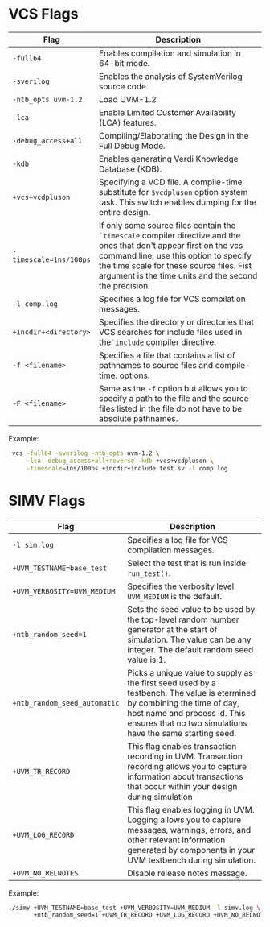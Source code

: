 

# VCS Flags

| Flag                   | Description                                                                                                                                                                                                                                                             |
| ---------------------- | ----------------------------------------------------------------------------------------------------------------------------------------------------------------------------------------------------------------------------------------------------------------------- |
| `-full64`              | Enables compilation and simulation in 64-bit mode.                                                                                                                                                                                                                      |
| `-sverilog`            | Enables the analysis of SystemVerilog source code.                                                                                                                                                                                                                      |
| `-ntb_opts uvm-1.2`    | Load UVM-1.2                                                                                                                                                                                                                                                            |
| `-lca`                 | Enable Limited Customer Availability (LCA) features.                                                                                                                                                                                                                    |
| `-debug_access+all`    | Compiling/Elaborating the Design in the Full Debug Mode.                                                                                                                                                                                                                |
| `-kdb`                 | Enables generating Verdi Knowledge Database (KDB).                                                                                                                                                                                                                      |
| `+vcs+vcdpluson`       | Specifying a VCD file. A compile-time substitute for `$vcdpluson` option system task. This switch enables dumping for the entire design.                                                                                                                                |
| `-timescale=1ns/100ps` | If only some source files contain the `` `timescale `` compiler directive and the ones that don't appear first on the vcs command line, use this option to specify the time scale for these source files. Fist argument is the time units and the second the precision. |
| `-l comp.log`          | Specifies a log file for VCS compilation messages.                                                                                                                                                                                                                      |
| `+incdir+<directory>`  | Specifies the directory or directories that VCS searches for include files used in the`` `include `` compiler directive.                                                                                                                                                |
| `-f <filename>`        | Specifies a file that contains a list of pathnames to source files and compile-time. options.                                                                                                                                                                           |
| `-F <filename>`        | Same as the `-f` option but allows you to specify a path to the file and the source files listed in the file do not have to be absolute pathnames.                                                                                                                      |

Example:

```bash
 vcs -full64 -sverilog -ntb_opts uvm-1.2 \
     -lca -debug_access+all+reverse -kdb +vcs+vcdpluson \
     -timescale=1ns/100ps +incdir+include test.sv -l comp.log
```

# SIMV Flags

| Flag                         | Description                                                                                                                                                                                                            |
| ---------------------------- | ---------------------------------------------------------------------------------------------------------------------------------------------------------------------------------------------------------------------- |
| `-l sim.log`                 | Specifies a log file for VCS compilation messages.                                                                                                                                                                     |
| `+UVM_TESTNAME=base_test`    | Select the test that is run inside `run_test()`.                                                                                                                                                                       |
| `+UVM_VERBOSITY=UVM_MEDIUM`  | Specifies the verbosity level `UVM_MEDIUM` is the default.                                                                                                                                                             |
| `+ntb_random_seed=1`         | Sets the seed value to be used by the top-level random number generator at the start of simulation. The value can be any integer. The default random seed value is 1.                                                  |
| `+ntb_random_seed_automatic` | Picks a unique value to supply as the first seed used by a testbench. The value is etermined by combining the time of day, host name and process id. This ensures that no two simulations have the same starting seed. |
| `+UVM_TR_RECORD`             | This flag enables transaction recording in UVM. Transaction recording allows you to capture information about transactions that occur within your design during simulation                                             |
| `+UVM_LOG_RECORD`            | This flag enables logging in UVM. Logging allows you to capture messages, warnings, errors, and other relevant information generated by components in your UVM testbench during simulation.                            |
| `+UVM_NO_RELNOTES`           | Disable release notes message.                                                                                                                                                                                         |

Example:


```bash
./simv +UVM_TESTNAME=base_test +UVM_VERBOSITY=UVM_MEDIUM -l simv.log \
       +ntb_random_seed=1 +UVM_TR_RECORD +UVM_LOG_RECORD +UVM_NO_RELNOTES
```

